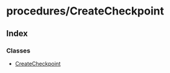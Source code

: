 # procedures/CreateCheckpoint

## Index

### Classes

* [CreateCheckpoint](../classes/_procedures_createcheckpoint_.createcheckpoint.md)

